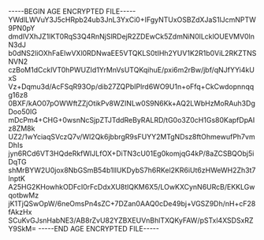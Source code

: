 -----BEGIN AGE ENCRYPTED FILE-----
YWdlLWVuY3J5cHRpb24ub3JnL3YxCi0+IFgyNTUxOSBZdXJaS1lJcmNPTW9PN0pY
dmdlVXhJZ1lKT0RqS3Q4RnNjSlRDejR2ZDEwCk5ZdmNiN0lLcklOUEVMV0lnN3dJ
b0dNS2liOXhFaElwVXl0RDNwaEE5VTQKLS0tIHh2YUV1K2R1b0ViL2RKZTNSNVN2
czBoM1dCcklVT0hPWUZId1YrMnVsUTQKqihuE/pxi6m2rBw/jbf/qNJfYYi4kUxS
Vz+Dqmu3d/AcFSqR93Op/dib27ZQPbIPlrd6WO9U1n+oFfq+CkCwdopnnqqg16z8
0BXF/kAO07pOWWftZZjOtikPv8WZINLw0S9N6Kk+AQ2LWbHzMoRAuh3DgDoo50IG
mDcPm4+CHG+0wsnNcSjpZTJTddReByRALRD/tG0o3Z0cH1Gs80KapfDpAIz8ZM8k
UZ2/1wYciaqSVczQ7v/Wl2Qk6jbbrgR9sFUYY2MTgNDsz8ftOhmewufPh7vmDhIs
jyn6RCd6VT3HQdeRkfWIJLfOX+DiTN3cU01Eg0komjqG4kP/8aZCSBQObj5iDqTG
shMrBYW2U0jox8NbGSmB54b1lIUKDybS7h6RKel2KR6iUt6zHWeWH2Zh3t7lnptK
A25HG2KHowhkODFcI0rFcDdxXU8tlQKM6X5/LOwKXCynN6URcB/EKKLGwqotbwMz
jK1TjQSwOpW/6neOmsPn4sZC+7DZan0AAQ0cDe49bj+VGSZ9Dh/nH+cF28fAkzHx
SCuKvGJsnHabNE3/AB8rZvU82YZBXEUVnBhlTXQKyFAW/pSTxl4XSDSxRZY9SkM=
-----END AGE ENCRYPTED FILE-----

